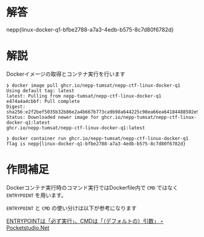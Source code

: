 # 解答

nepp{linux-docker-q1-bfbe2788-a7a3-4edb-b575-8c7d80f6782d}

# 解説
Dockerイメージの取得とコンテナ実行を行います

```
❯ docker image pull ghcr.io/nepp-tumsat/nepp-ctf-linux-docker-q1
Using default tag: latest
latest: Pulling from nepp-tumsat/nepp-ctf-linux-docker-q1
e474a4a4cbbf: Pull complete 
Digest: sha256:e2f2bef5035b32b86e2a4b667b773ca9b98a644225c98ea66ea64184488502e9
Status: Downloaded newer image for ghcr.io/nepp-tumsat/nepp-ctf-linux-docker-q1:latest
ghcr.io/nepp-tumsat/nepp-ctf-linux-docker-q1:latest

❯ docker container run ghcr.io/nepp-tumsat/nepp-ctf-linux-docker-q1
flag is nepp{linux-docker-q1-bfbe2788-a7a3-4edb-b575-8c7d80f6782d}
```

# 作問補足

Dockerコンテナ実行時のコマンド実行ではDockerfile内で `CMD` ではなく `ENTRYPOINT` を用います。

`ENTRYPOINT` と `CMD` の使い分けは以下が参考になります

[ENTRYPOINTは「必ず実行」、CMDは「（デフォルトの）引数」 ‣ Pocketstudio.Net](https://pocketstudio.net/2020/01/31/cmd-and-entrypoint/)

